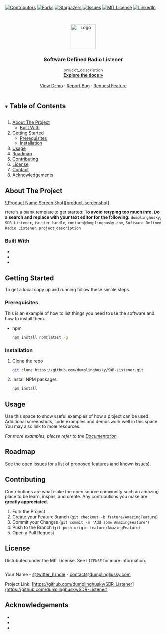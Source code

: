 <!--
*** Thanks for checking out the Best-README-Template. If you have a suggestion
*** that would make this better, please fork the repo and create a pull request
*** or simply open an issue with the tag "enhancement".
*** Thanks again! Now go create something AMAZING! :D
***
***
***
*** To avoid retyping too much info. Do a search and replace for the following:
*** dumplinghusky, SDR-Listener, twitter_handle, contact@dumplinghusky.com, Software Defined Radio Listener, project_description
-->



<!-- PROJECT SHIELDS -->
<!--
*** I'm using markdown "reference style" links for readability.
*** Reference links are enclosed in brackets [ ] instead of parentheses ( ).
*** See the bottom of this document for the declaration of the reference variables
*** for contributors-url, forks-url, etc. This is an optional, concise syntax you may use.
*** https://www.markdownguide.org/basic-syntax/#reference-style-links
-->
[![Contributors][contributors-shield]][contributors-url]
[![Forks][forks-shield]][forks-url]
[![Stargazers][stars-shield]][stars-url]
[![Issues][issues-shield]][issues-url]
[![MIT License][license-shield]][license-url]
[![LinkedIn][linkedin-shield]][linkedin-url]



<!-- PROJECT LOGO -->
<br />
<p align="center">
  <a href="https://github.com/dumplinghusky/SDR-Listener">
    <img src="images/logo.png" alt="Logo" width="80" height="80">
  </a>

  <h3 align="center">Software Defined Radio Listener</h3>

  <p align="center">
    project_description
    <br />
    <a href="https://github.com/dumplinghusky/SDR-Listener"><strong>Explore the docs »</strong></a>
    <br />
    <br />
    <a href="https://github.com/dumplinghusky/SDR-Listener">View Demo</a>
    ·
    <a href="https://github.com/dumplinghusky/SDR-Listener">Report Bug</a>
    ·
    <a href="https://github.com/dumplinghusky/SDR-Listener">Request Feature</a>
  </p>
</p>



<!-- TABLE OF CONTENTS -->
<details open="open">
  <summary><h2 style="display: inline-block">Table of Contents</h2></summary>
  <ol>
    <li>
      <a href="#about-the-project">About The Project</a>
      <ul>
        <li><a href="#built-with">Built With</a></li>
      </ul>
    </li>
    <li>
      <a href="#getting-started">Getting Started</a>
      <ul>
        <li><a href="#prerequisites">Prerequisites</a></li>
        <li><a href="#installation">Installation</a></li>
      </ul>
    </li>
    <li><a href="#usage">Usage</a></li>
    <li><a href="#roadmap">Roadmap</a></li>
    <li><a href="#contributing">Contributing</a></li>
    <li><a href="#license">License</a></li>
    <li><a href="#contact">Contact</a></li>
    <li><a href="#acknowledgements">Acknowledgements</a></li>
  </ol>
</details>



<!-- ABOUT THE PROJECT -->
## About The Project

[![Product Name Screen Shot][product-screenshot]](https://example.com)

Here's a blank template to get started:
**To avoid retyping too much info. Do a search and replace with your text editor for the following:**
`dumplinghusky`, `SDR-Listener`, `twitter_handle`, `contact@dumplinghusky.com`, `Software Defined Radio Listener`, `project_description`


### Built With

* []()
* []()
* []()



<!-- GETTING STARTED -->
## Getting Started

To get a local copy up and running follow these simple steps.

### Prerequisites

This is an example of how to list things you need to use the software and how to install them.
* npm
  ```sh
  npm install npm@latest -g
  ```

### Installation

1. Clone the repo
   ```sh
   git clone https://github.com/dumplinghusky/SDR-Listener.git
   ```
2. Install NPM packages
   ```sh
   npm install
   ```



<!-- USAGE EXAMPLES -->
## Usage

Use this space to show useful examples of how a project can be used. Additional screenshots, code examples and demos work well in this space. You may also link to more resources.

_For more examples, please refer to the [Documentation](https://example.com)_



<!-- ROADMAP -->
## Roadmap

See the [open issues](https://github.com/dumplinghusky/SDR-Listener/issues) for a list of proposed features (and known issues).



<!-- CONTRIBUTING -->
## Contributing

Contributions are what make the open source community such an amazing place to be learn, inspire, and create. Any contributions you make are **greatly appreciated**.

1. Fork the Project
2. Create your Feature Branch (`git checkout -b feature/AmazingFeature`)
3. Commit your Changes (`git commit -m 'Add some AmazingFeature'`)
4. Push to the Branch (`git push origin feature/AmazingFeature`)
5. Open a Pull Request



<!-- LICENSE -->
## License

Distributed under the MIT License. See `LICENSE` for more information.



<!-- CONTACT -->
## 

Your Name - [@twitter_handle](https://twitter.com/twitter_handle) - contact@dumplinghusky.com 

Project Link: [https://github.com/dumplinghusky/SDR-Listener](https://github.com/dumplinghusky/SDR-Listener)



<!-- ACKNOWLEDGEMENTS -->
## Acknowledgements

* []()
* []()
* []()





<!-- MARKDOWN LINKS & IMAGES -->
<!-- https://www.markdownguide.org/basic-syntax/#reference-style-links -->
[contributors-shield]: https://img.shields.io/github/contributors/dumplinghusky/repo.svg?style=for-the-badge
[contributors-url]: https://github.com/dumplinghusky/repo/graphs/contributors
[forks-shield]: https://img.shields.io/github/forks/dumplinghusky/repo.svg?style=for-the-badge
[forks-url]: https://github.com/dumplinghusky/repo/network/members
[stars-shield]: https://img.shields.io/github/stars/dumplinghusky/repo.svg?style=for-the-badge
[stars-url]: https://github.com/dumplinghusky/repo/stargazers
[issues-shield]: https://img.shields.io/github/issues/dumplinghusky/repo.svg?style=for-the-badge
[issues-url]: https://github.com/dumplinghusky/repo/issues
[license-shield]: https://img.shields.io/github/license/dumplinghusky/repo.svg?style=for-the-badge
[license-url]: https://github.com/dumplinghusky/repo/blob/master/LICENSE.txt
[linkedin-shield]: https://img.shields.io/badge/-LinkedIn-black.svg?style=for-the-badge&logo=linkedin&colorB=555
[linkedin-url]: https://linkedin.com/in/dumplinghusky
